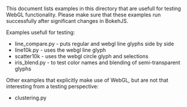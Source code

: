 This document lists examples in this directory that are usefull for
testing WebGL functionality. Please make sure that these examples
run successfully after significant changes in BokehJS.

Examples usefull for testing:

- line_compare.py - puts regular and webgl line glyphs side by side
- line10k.py - uses the webgl line glyph
- scatter10k - uses the webgl circle glyph and selections
- iris_blend.py - to test color names and blending of semi-transparent glyphs

Other examples that explicitly make use of WebGL, but are not that
interesting from a testing perspective:
    
- clustering.py
